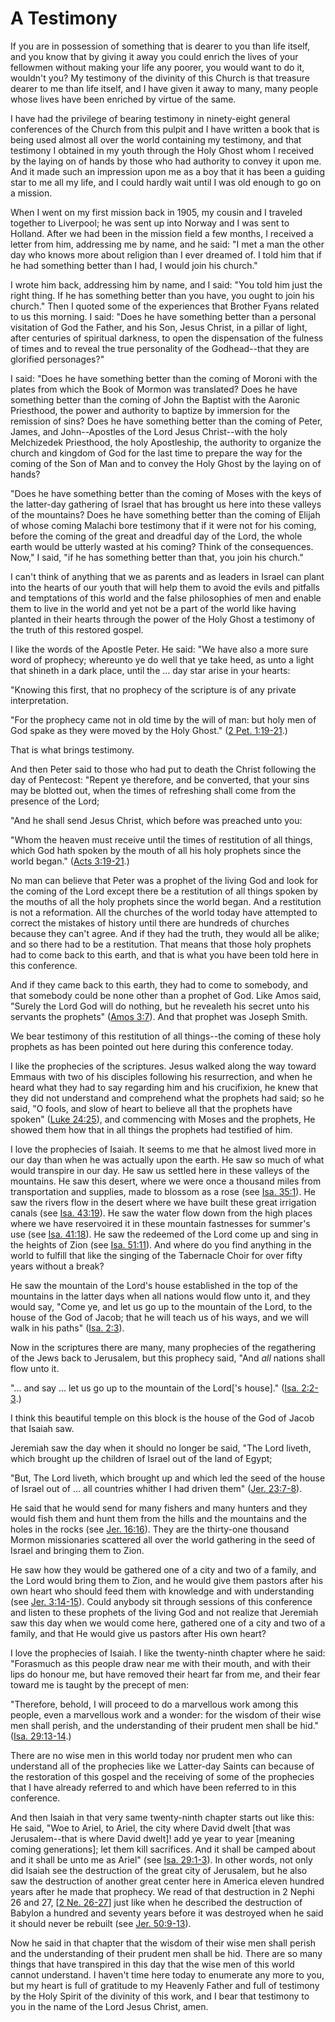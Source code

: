 # A Testimony

If you are in possession of something that is dearer to you than life itself,
and you know that by giving it away you could enrich the lives of your
fellowmen without making your life any poorer, you would want to do it,
wouldn't you? My testimony of the divinity of this Church is that treasure
dearer to me than life itself, and I have given it away to many, many people
whose lives have been enriched by virtue of the same.

I have had the privilege of bearing testimony in ninety-eight general
conferences of the Church from this pulpit and I have written a book that is
being used almost all over the world containing my testimony, and that
testimony I obtained in my youth through the Holy Ghost whom I received by the
laying on of hands by those who had authority to convey it upon me. And it
made such an impression upon me as a boy that it has been a guiding star to me
all my life, and I could hardly wait until I was old enough to go on a
mission.

When I went on my first mission back in 1905, my cousin and I traveled
together to Liverpool; he was sent up into Norway and I was sent to Holland.
After we had been in the mission field a few months, I received a letter from
him, addressing me by name, and he said: "I met a man the other day who knows
more about religion than I ever dreamed of. I told him that if he had
something better than I had, I would join his church."

I wrote him back, addressing him by name, and I said: "You told him just the
right thing. If he has something better than you have, you ought to join his
church." Then I quoted some of the experiences that Brother Fyans related to
us this morning. I said: "Does he have something better than a personal
visitation of God the Father, and his Son, Jesus Christ, in a pillar of light,
after centuries of spiritual darkness, to open the dispensation of the fulness
of times and to reveal the true personality of the Godhead--that they are
glorified personages?"

I said: "Does he have something better than the coming of Moroni with the
plates from which the Book of Mormon was translated? Does he have something
better than the coming of John the Baptist with the Aaronic Priesthood, the
power and authority to baptize by immersion for the remission of sins? Does he
have something better than the coming of Peter, James, and John--Apostles of
the Lord Jesus Christ--with the holy Melchizedek Priesthood, the holy
Apostleship, the authority to organize the church and kingdom of God for the
last time to prepare the way for the coming of the Son of Man and to convey
the Holy Ghost by the laying on of hands?

"Does he have something better than the coming of Moses with the keys of the
latter-day gathering of Israel that has brought us here into these valleys of
the mountains? Does he have something better than the coming of Elijah of
whose coming Malachi bore testimony that if it were not for his coming, before
the coming of the great and dreadful day of the Lord, the whole earth would be
utterly wasted at his coming? Think of the consequences. Now," I said, "if he
has something better than that, you join his church."

I can't think of anything that we as parents and as leaders in Israel can
plant into the hearts of our youth that will help them to avoid the evils and
pitfalls and temptations of this world and the false philosophies of men and
enable them to live in the world and yet not be a part of the world like
having planted in their hearts through the power of the Holy Ghost a testimony
of the truth of this restored gospel.

I like the words of the Apostle Peter. He said: "We have also a more sure word
of prophecy; whereunto ye do well that ye take heed, as unto a light that
shineth in a dark place, until the ... day star arise in your hearts:

"Knowing this first, that no prophecy of the scripture is of any private
interpretation.

"For the prophecy came not in old time by the will of man: but holy men of God
spake as they were moved by the Holy Ghost." ([2 Pet.
1:19-21](https://www.lds.org/scriptures/nt/2-pet/1.19-21?lang=eng#18).)

That is what brings testimony.

And then Peter said to those who had put to death the Christ following the day
of Pentecost: "Repent ye therefore, and be converted, that your sins may be
blotted out, when the times of refreshing shall come from the presence of the
Lord;

"And he shall send Jesus Christ, which before was preached unto you:

"Whom the heaven must receive until the times of restitution of all things,
which God hath spoken by the mouth of all his holy prophets since the world
began." ([Acts
3:19-21](https://www.lds.org/scriptures/nt/acts/3.19-21?lang=eng#18).)

No man can believe that Peter was a prophet of the living God and look for the
coming of the Lord except there be a restitution of all things spoken by the
mouths of all the holy prophets since the world began. And a restitution is
not a reformation. All the churches of the world today have attempted to
correct the mistakes of history until there are hundreds of churches because
they can't agree. And if they had the truth, they would all be alike; and so
there had to be a restitution. That means that those holy prophets had to come
back to this earth, and that is what you have been told here in this
conference.

And if they came back to this earth, they had to come to somebody, and that
somebody could be none other than a prophet of God. Like Amos said, "Surely
the Lord God will do nothing, but he revealeth his secret unto his servants
the prophets" ([Amos
3:7](https://www.lds.org/scriptures/ot/amos/3.7?lang=eng#6)). And that prophet
was Joseph Smith.

We bear testimony of this restitution of all things--the coming of these holy
prophets as has been pointed out here during this conference today.

I like the prophecies of the scriptures. Jesus walked along the way toward
Emmaus with two of his disciples following his resurrection, and when he heard
what they had to say regarding him and his crucifixion, he knew that they did
not understand and comprehend what the prophets had said; so he said, "O
fools, and slow of heart to believe all that the prophets have spoken" ([Luke
24:25](https://www.lds.org/scriptures/nt/luke/24.25?lang=eng#24)), and
commencing with Moses and the prophets, He showed them how that in all things
the prophets had testified of him.

I love the prophecies of Isaiah. It seems to me that he almost lived more in
our day than when he was actually upon the earth. He saw so much of what would
transpire in our day. He saw us settled here in these valleys of the
mountains. He saw this desert, where we were once a thousand miles from
transportation and supplies, made to blossom as a rose (see [Isa.
35:1](https://www.lds.org/scriptures/ot/isa/35.1?lang=eng#0)). He saw the
rivers flow in the desert where we have built these great irrigation canals
(see [Isa. 43:19](https://www.lds.org/scriptures/ot/isa/43.19?lang=eng#18)).
He saw the water flow down from the high places where we have reservoired it
in these mountain fastnesses for summer's use (see [Isa.
41:18](https://www.lds.org/scriptures/ot/isa/41.18?lang=eng#17)). He saw the
redeemed of the Lord come up and sing in the heights of Zion (see [Isa.
51:11](https://www.lds.org/scriptures/ot/isa/51.11?lang=eng#10)). And where do
you find anything in the world to fulfill that like the singing of the
Tabernacle Choir for over fifty years without a break?

He saw the mountain of the Lord's house established in the top of the
mountains in the latter days when all nations would flow unto it, and they
would say, "Come ye, and let us go up to the mountain of the Lord, to the
house of the God of Jacob; that he will teach us of his ways, and we will walk
in his paths" ([Isa.
2:3](https://www.lds.org/scriptures/ot/isa/2.3?lang=eng#2)).

Now in the scriptures there are many, many prophecies of the regathering of
the Jews back to Jerusalem, but this prophecy said, "And _all_ nations shall
flow unto it.

"... and say ... let us go up to the mountain of the Lord['s house]." ([Isa.
2:2-3](https://www.lds.org/scriptures/ot/isa/2.2-3?lang=eng#1).)

I think this beautiful temple on this block is the house of the God of Jacob
that Isaiah saw.

Jeremiah saw the day when it should no longer be said, "The Lord liveth, which
brought up the children of Israel out of the land of Egypt;

"But, The Lord liveth, which brought up and which led the seed of the house of
Israel out of ... all countries whither I had driven them" ([Jer.
23:7-8](https://www.lds.org/scriptures/ot/jer/23.7-8?lang=eng#6)).

He said that he would send for many fishers and many hunters and they would
fish them and hunt them from the hills and the mountains and the holes in the
rocks (see [Jer.
16:16](https://www.lds.org/scriptures/ot/jer/16.16?lang=eng#15)). They are the
thirty-one thousand Mormon missionaries scattered all over the world gathering
in the seed of Israel and bringing them to Zion.

He saw how they would be gathered one of a city and two of a family, and the
Lord would bring them to Zion, and he would give them pastors after his own
heart who should feed them with knowledge and with understanding (see [Jer.
3:14-15](https://www.lds.org/scriptures/ot/jer/3.14-15?lang=eng#13)). Could
anybody sit through sessions of this conference and listen to these prophets
of the living God and not realize that Jeremiah saw this day when we would
come here, gathered one of a city and two of a family, and that He would give
us pastors after His own heart?

I love the prophecies of Isaiah. I like the twenty-ninth chapter where he
said: "Forasmuch as this people draw near me with their mouth, and with their
lips do honour me, but have removed their heart far from me, and their fear
toward me is taught by the precept of men:

"Therefore, behold, I will proceed to do a marvellous work among this people,
even a marvellous work and a wonder: for the wisdom of their wise men shall
perish, and the understanding of their prudent men shall be hid." ([Isa.
29:13-14](https://www.lds.org/scriptures/ot/isa/29.13-14?lang=eng#12).)

There are no wise men in this world today nor prudent men who can understand
all of the prophecies like we Latter-day Saints can because of the restoration
of this gospel and the receiving of some of the prophecies that I have already
referred to and which have been referred to in this conference.

And then Isaiah in that very same twenty-ninth chapter starts out like this:
He said, "Woe to Ariel, to Ariel, the city where David dwelt [that was
Jerusalem--that is where David dwelt]! add ye year to year [meaning coming
generations]; let them kill sacrifices. And it shall be camped about and it
shall be unto me as Ariel" (see [Isa.
29:1-3](https://www.lds.org/scriptures/ot/isa/29.1-3?lang=eng#0)). In other
words, not only did Isaiah see the destruction of the great city of Jerusalem,
but he also saw the destruction of another great center here in America eleven
hundred years after he made that prophecy. We read of that destruction in 2
Nephi 26 and 27, [[2 Ne.
26-27](https://www.lds.org/scriptures/bofm/2-ne/26.title?lang=eng)] just like
when he described the destruction of Babylon a hundred and seventy years
before it was destroyed when he said it should never be rebuilt (see [Jer.
50:9-13](https://www.lds.org/scriptures/ot/jer/50.9-13?lang=eng#8)).

Now he said in that chapter that the wisdom of their wise men shall perish and
the understanding of their prudent men shall be hid. There are so many things
that have transpired in this day that the wise men of this world cannot
understand. I haven't time here today to enumerate any more to you, but my
heart is full of gratitude to my Heavenly Father and full of testimony by the
Holy Spirit of the divinity of this work, and I bear that testimony to you in
the name of the Lord Jesus Christ, amen.

